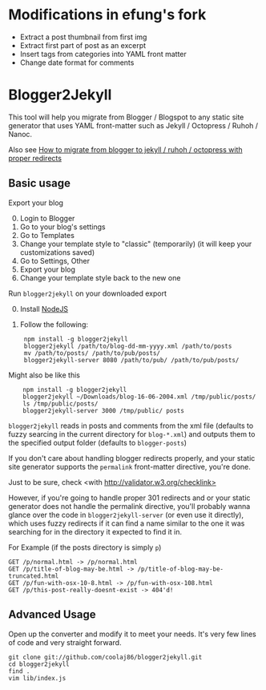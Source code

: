 # Modifications in efung's fork

- Extract a post thumbnail from first img
- Extract first part of post as an excerpt
- Insert tags from categories into YAML front matter
- Change date format for comments

# Blogger2Jekyll

This tool will help you migrate from Blogger / Blogspot to any
static site generator that uses YAML front-matter such as
Jekyll / Octopress / Ruhoh / Nanoc.

[migrate]: http://blog.coolaj86.com/articles/migrate-from-blogger-to-ruhoh-with-proper-redirects.html

Also see [How to migrate from blogger to jekyll / ruhoh / octopress with proper redirects][migrate]

## Basic usage

Export your blog

  0. Login to Blogger
  1. Go to your blog's settings
  2. Go to Templates
  3. Change your template style to "classic" (temporarily) (it will keep your customizations saved)
  4. Go to Settings, Other
  5. Export your blog
  6. Change your template style back to the new one

Run `blogger2jekyll` on your downloaded export

0. Install [NodeJS](http://nodejs.org)

1. Follow the following:

        npm install -g blogger2jekyll
        blogger2jekyll /path/to/blog-dd-mm-yyyy.xml /path/to/posts
        mv /path/to/posts/ /path/to/pub/posts/
        blogger2jekyll-server 8080 /path/to/pub/ /path/to/pub/posts/

Might also be like this

        npm install -g blogger2jekyll
        blogger2jekyll ~/Downloads/blog-16-06-2004.xml /tmp/public/posts/
        ls /tmp/public/posts/
        blogger2jekyll-server 3000 /tmp/public/ posts

`blogger2jekyll` reads in posts and comments from the xml file
(defaults to fuzzy searcing in the current directory for `blog-*.xml`)
and outputs them to the specified output folder (defaults to `blogger-posts`)

If you don't care about handling blogger redirects properly, and your static site generator supports the `permalink` front-matter directive, you're done.

Just to be sure, check <with http://validator.w3.org/checklink>

However, if you're going to handle proper 301 redirects and or your static generator
does not handle the permalink directive, you'll probably wanna glance over the code
in `blogger2jekyll-server` (or even use it directly), which
uses fuzzy redirects if it can find a name similar to
the one it was searching for in the directory it expected to find it in.

For Example (if the posts directory is simply `p`)

    GET /p/normal.html -> /p/normal.html
    GET /p/title-of-blog-may-be.html -> /p/title-of-blog-may-be-truncated.html
    GET /p/fun-with-osx-10-8.html -> /p/fun-with-osx-108.html
    GET /p/this-post-really-doesnt-exist -> 404'd!

## Advanced Usage

Open up the converter and modify it to meet your needs.
It's very few lines of code and very straight forward.

    git clone git://github.com/coolaj86/blogger2jekyll.git
    cd blogger2jekyll
    find .
    vim lib/index.js
